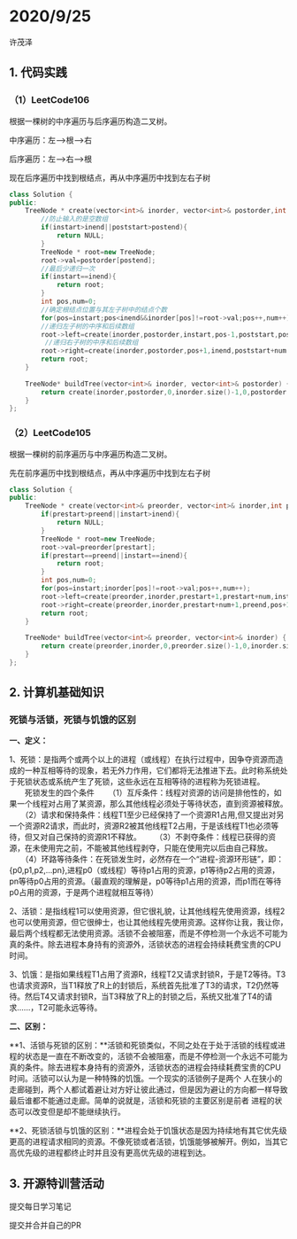# 2020/9/25

许茂泽

## 1. 代码实践

### （1）LeetCode106

根据一棵树的中序遍历与后序遍历构造二叉树。

中序遍历：左-->根-->右

后序遍历：左-->右-->根

现在后序遍历中找到根结点，再从中序遍历中找到左右子树

```c++
class Solution {
public:  
    TreeNode * create(vector<int>& inorder, vector<int>& postorder,int instart,int inend,int poststart,int postend){
        //防止输入的是空数组
        if(instart>inend||poststart>postend){
            return NULL;
        }
        TreeNode * root=new TreeNode;
        root->val=postorder[postend];
        //最后少递归一次
        if(instart==inend){
            return root;
        }
        int pos,num=0;
        //确定根结点位置与其左子树中的结点个数
        for(pos=instart;pos<inend&&inorder[pos]!=root->val;pos++,num++);
        //递归左子树的中序和后续数组
        root->left=create(inorder,postorder,instart,pos-1,poststart,poststart+num-1);
         //递归右子树的中序和后续数组
        root->right=create(inorder,postorder,pos+1,inend,poststart+num ,postend-1);
        return root;
    }
      
    TreeNode* buildTree(vector<int>& inorder, vector<int>& postorder) {
        return create(inorder,postorder,0,inorder.size()-1,0,postorder.size()-1);
    }
};
```

### （2）LeetCode105

根据一棵树的前序遍历与中序遍历构造二叉树。

先在前序遍历中找到根结点，再从中序遍历中找到左右子树

```c++
class Solution {
public:
    TreeNode * create(vector<int>& preorder, vector<int>& inorder,int prestart,int preend,int instart,int inend){
        if(prestart>preend||instart>inend){
            return NULL;
        }
        TreeNode * root=new TreeNode;
        root->val=preorder[prestart];
        if(prestart==preend||instart==inend){
            return root;
        }
        int pos,num=0;
        for(pos=instart;inorder[pos]!=root->val;pos++,num++);
        root->left=create(preorder,inorder,prestart+1,prestart+num,instart,pos-1);
        root->right=create(preorder,inorder,prestart+num+1,preend,pos+1,inend);
        return root;
    }
      
    TreeNode* buildTree(vector<int>& preorder, vector<int>& inorder) {
        return create(preorder,inorder,0,preorder.size()-1,0,inorder.size()-1);
    }
};
```

## 2. 计算机基础知识

###  死锁与活锁，死锁与饥饿的区别

**一、定义：**

1、死锁：是指两个或两个以上的进程（或线程）在执行过程中，因争夺资源而造成的一种互相等待的现象，若无外力作用，它们都将无法推进下去。此时称系统处于死锁状态或系统产生了死锁，这些永远在互相等待的进程称为死锁进程。
　　死锁发生的四个条件
　　（1）互斥条件：线程对资源的访问是排他性的，如果一个线程对占用了某资源，那么其他线程必须处于等待状态，直到资源被释放。
　　（2）请求和保持条件：线程T1至少已经保持了一个资源R1占用,但又提出对另一个资源R2请求，而此时，资源R2被其他线程T2占用，于是该线程T1也必须等待，但又对自己保持的资源R1不释放。
　　（3）不剥夺条件：线程已获得的资源，在未使用完之前，不能被其他线程剥夺，只能在使用完以后由自己释放。
　　（4）环路等待条件：在死锁发生时，必然存在一个“进程-资源环形链”，即：{p0,p1,p2,...pn},进程p0（或线程）等待p1占用的资源，p1等待p2占用的资源，pn等待p0占用的资源。（最直观的理解是，p0等待p1占用的资源，而p1而在等待p0占用的资源，于是两个进程就相互等待）

2、活锁：是指线程1可以使用资源，但它很礼貌，让其他线程先使用资源，线程2也可以使用资源，但它很绅士，也让其他线程先使用资源。这样你让我，我让你，最后两个线程都无法使用资源。活锁不会被阻塞，而是不停检测一个永远不可能为真的条件。除去进程本身持有的资源外，活锁状态的进程会持续耗费宝贵的CPU时间。

3、饥饿：是指如果线程T1占用了资源R，线程T2又请求封锁R，于是T2等待。T3也请求资源R，当T1释放了R上的封锁后，系统首先批准了T3的请求，T2仍然等待。然后T4又请求封锁R，当T3释放了R上的封锁之后，系统又批准了T4的请求......，T2可能永远等待。

**二、区别：**

**1、活锁与死锁的区别：**活锁和死锁类似，不同之处在于处于活锁的线程或进程的状态是一直在不断改变的，活锁不会被阻塞，而是不停检测一个永远不可能为真的条件。除去进程本身持有的资源外，活锁状态的进程会持续耗费宝贵的CPU时间。活锁可以认为是一种特殊的饥饿。一个现实的活锁例子是两个 人在狭小的走廊碰到，两个人都试着避让对方好让彼此通过，但是因为避让的方向都一样导致最后谁都不能通过走廊。简单的说就是，活锁和死锁的主要区别是前者 进程的状态可以改变但是却不能继续执行。

**2、死锁活锁与饥饿的区别：**进程会处于饥饿状态是因为持续地有其它优先级更高的进程请求相同的资源。不像死锁或者活锁，饥饿能够被解开。例如，当其它高优先级的进程都终止时并且没有更高优先级的进程到达。

## 3. 开源特训营活动

提交每日学习笔记

提交并合并自己的PR